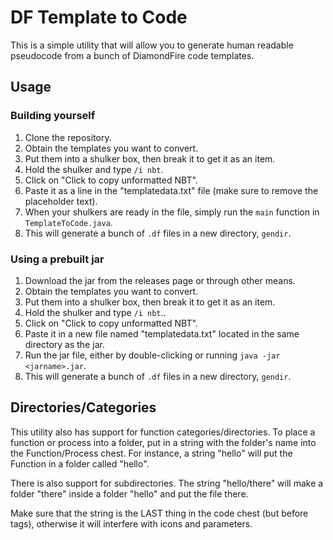 # DF Template to Code
This is a simple utility that will allow you to generate human readable pseudocode from a bunch of DiamondFire code templates.

## Usage
### Building yourself
1. Clone the repository.
2. Obtain the templates you want to convert.
3. Put them into a shulker box, then break it to get it as an item.
4. Hold the shulker and type `/i nbt`.
5. Click on "Click to copy unformatted NBT".
6. Paste it as a line in the "templatedata.txt" file (make sure to remove the placeholder text).
7. When your shulkers are ready in the file, simply run the `main` function in `TemplateToCode.java`.
8. This will generate a bunch of `.df` files in a new directory, `gendir`.
### Using a prebuilt jar
1. Download the jar from the releases page or through other means.
2. Obtain the templates you want to convert.
3. Put them into a shulker box, then break it to get it as an item.
4. Hold the shulker and type `/i nbt`..
5. Click on "Click to copy unformatted NBT".
6. Paste it in a new file named "templatedata.txt" located in the same directory as the jar.
7. Run the jar file, either by double-clicking or running `java -jar <jarname>.jar`.
8. This will generate a bunch of `.df` files in a new directory, `gendir`.

## Directories/Categories
This utility also has support for function categories/directories.
To place a function or process into a folder, put in a string with the folder's name into the Function/Process chest. For instance, a string "hello" will put the Function in a folder called "hello".

There is also support for subdirectories. The string "hello/there" will make a folder "there" inside a folder "hello" and put the file there.

Make sure that the string is the LAST thing in the code chest (but before tags), otherwise it will interfere with icons and parameters.